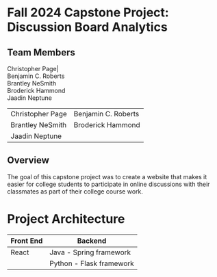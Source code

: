 # Fall 2024 Capstone Project: Discussion Board Analytics

## Team Members
Christopher Page|\
Benjamin C. Roberts\
Brantley NeSmith\
Broderick Hammond\
Jaadin Neptune

|       |            |
|-------|------------|
|Christopher Page| Benjamin C. Roberts|
|Brantley NeSmith| Broderick Hammond|
|Jaadin Neptune| |

## Overview
The goal of this capstone project was to create a website that makes it easier for college students to participate in online discussions with their classmates as part of their college course work. 

# Project Architecture

| Front End | Backend
|---------- | -------|
| React     | Java - Spring framework |
|           | Python - Flask framework|






